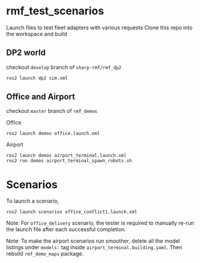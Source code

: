 # rmf_test_scenarios
Launch files to test fleet adapters with various requests
Clone this repo into the workspace and build

## DP2 world
checkout `develop` branch of `sharp-rmf/rmf_dp2`
```bash
ros2 launch dp2 sim.xml
```

## Office and Airport
checkout `master` branch of `rmf_demos` 

Office
```
ros2 launch demos office.launch.xml
```

Airport
```
ros2 launch demos airport_terminal.launch.xml
ros2 run demos airport_terminal_spawn_robots.sh
```

# Scenarios
To launch a scenario,
```
ros2 launch scenarios office_conflict1.launch.xml
```
Note: For `office_delivery` scenario, the tester is required to manually re-run the launch file after each successful completion. 

Note: To make the airport scenarios run smoother, delete all the model listings under `models:` tag inside `airport_terminal.building.yaml`. Then rebuild `rmf_demo_maps` package.

